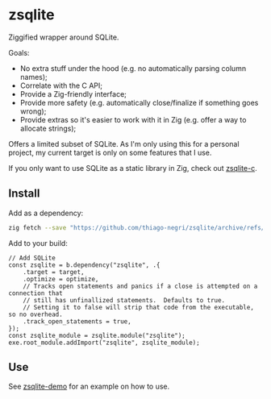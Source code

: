 # zsqlite

Ziggified wrapper around SQLite.

Goals:
- No extra stuff under the hood (e.g. no automatically parsing column names);
- Correlate with the C API;
- Provide a Zig-friendly interface;
- Provide more safety (e.g. automatically close/finalize if something goes wrong);
- Provide extras so it's easier to work with it in Zig (e.g. offer a way to allocate strings);

Offers a limited subset of SQLite.  As I'm only using this for a personal project, my current target
is only on some features that I use.

If you only want to use SQLite as a static library in Zig, check out
[zsqlite-c](https://github.com/thiago-negri/zsqlite-c/).

## Install

Add as a dependency:

```sh
zig fetch --save "https://github.com/thiago-negri/zsqlite/archive/refs/heads/master.zip"
```

Add to your build:

```zig
// Add SQLite
const zsqlite = b.dependency("zsqlite", .{
    .target = target,
    .optimize = optimize,
    // Tracks open statements and panics if a close is attempted on a connection that
    // still has unfinallized statements.  Defaults to true.
    // Setting it to false will strip that code from the executable, so no overhead.
    .track_open_statements = true,
});
const zsqlite_module = zsqlite.module("zsqlite");
exe.root_module.addImport("zsqlite", zsqlite_module);
```

## Use

See [zsqlite-demo](https://github.com/thiago-negri/zsqlite-demo) for an example on how to use.
